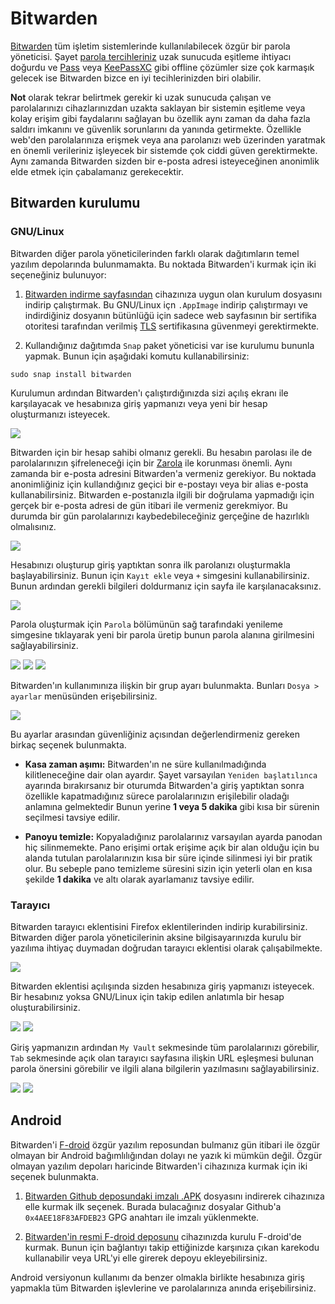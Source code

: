 # Bitwarden

<!-- toc -->

[Bitwarden](https://bitwarden.com/) tüm işletim sistemlerinde kullanılabilecek özgür bir parola yöneticisi. Şayet [parola tercihleriniz](parolalar.md) uzak sunucuda eşitleme ihtiyacı doğurdu ve [Pass](pass.md) veya [KeePassXC](keepass.md) gibi offline çözümler size çok karmaşık gelecek ise Bitwarden bizce en iyi tecihlerinizden biri olabilir.

**Not** olarak tekrar belirtmek gerekir ki uzak sunucuda çalışan ve parolalarınızı cihazlarınızdan uzakta saklayan bir sistemin eşitleme veya kolay erişim gibi faydalarını sağlayan bu özellik aynı zaman da daha fazla saldırı imkanını ve güvenlik sorunlarını da yanında getirmekte. Özellikle web'den parolalarınıza erişmek veya ana parolanızı web üzerinden yaratmak en önemli verileriniz işleyecek bir sistemde çok ciddi güven gerektirmekte. Aynı zamanda Bitwarden sizden bir e-posta adresi isteyeceğinen anonimlik elde etmek için çabalamanız gerekecektir.

## Bitwarden kurulumu

### GNU/Linux

Bitwarden diğer parola yöneticilerinden farklı olarak dağıtımların temel yazılım depolarında bulunmamakta. Bu noktada Bitwarden'i kurmak için iki seçeneğiniz bulunuyor:

1. [Bitwarden indirme sayfasından](https://bitwarden.com/download/) cihazınıza uygun olan kurulum dosyasını indirip çalıştırmak. Bu GNU/Linux içn `.AppImage` indirip çalıştırmayı ve indirdiğiniz dosyanın bütünlüğü için sadece web sayfasının bir sertifika otoritesi tarafından verilmiş [TLS](/ag_guvenligi/letsencrypt.md) sertifikasına güvenmeyi gerektirmekte.

2. Kullandığınız dağıtımda `Snap` paket yöneticisi var ise kurulumu bununla yapmak. Bunun için aşağıdaki komutu kullanabilirsiniz:

`sudo snap install bitwarden`

Kurulumun ardından Bitwarden'ı çalıştırdığınızda sizi açılış ekranı ile karşılayacak ve hesabınıza giriş yapmanızı veya yeni bir hesap oluşturmanızı isteyecek.

![](bitwarden/bw_acilis.png)

Bitwarden için bir hesap sahibi olmanız gerekli. Bu hesabın parolası ile de parolalarınızın şifreleneceği için bir [Zarola](https://zarola.oyd.org.tr) ile korunması önemli. Aynı zamanda bir e-posta adresini Bitwarden'a vermeniz gerekiyor. Bu noktada anonimliğiniz için kullandığınız geçici bir e-postayı veya bir alias e-posta kullanabilirsiniz. Bitwarden e-postanızla ilgili bir doğrulama yapmadığı için gerçek bir e-posta adresi de gün itibari ile vermeniz gerekmiyor. Bu durumda bir gün parolalarınızı kaybedebileceğiniz gerçeğine de hazırlıklı olmalısınız.

![](bitwarden/bw_parola.png)

Hesabınızı oluşturup giriş yaptıktan sonra ilk parolanızı oluşturmakla başlayabilirsiniz. Bunun için `Kayıt ekle` veya `+` simgesini kullanabilirsiniz. Bunun ardından gerekli bilgileri doldurmanız için sayfa ile karşılanacaksınız.

![](bitwarden/bw_ana.png)

Parola oluşturmak için `Parola` bölümünün sağ tarafındaki yenileme simgesine tıklayarak yeni bir parola üretip bunun parola alanına girilmesini sağlayabilirsiniz.

![](bitwarden/bw_uret.png)
![](bitwarden/bw_giris.png)
![](bitwarden/bw_ilk.png)

Bitwarden'ın kullanımınıza ilişkin bir grup ayarı bulunmakta. Bunları `Dosya > ayarlar` menüsünden erişebilirsiniz.

![](bitwarden/bw_ayarlar.png)

Bu ayarlar arasından güvenliğiniz açısından değerlendirmeniz gereken birkaç seçenek bulunmakta.

* __Kasa zaman aşımı:__ Bitwarden'ın ne süre kullanılmadığında kilitleneceğine dair olan ayardır. Şayet varsayılan `Yeniden başlatılınca` ayarında bırakırsanız bir oturumda Bitwarden'a giriş yaptıktan sonra özellikle kapatmadığınız sürece parolalarınızın erişilebilir oladağı anlamına gelmektedir Bunun yerine **1 veya 5 dakika** gibi kısa bir sürenin seçilmesi tavsiye edilir.

* __Panoyu temizle:__ Kopyaladığınız parolalarınız varsayılan ayarda panodan hiç silinmemekte. Pano erişimi ortak erişime açık bir alan olduğu için bu alanda tutulan parolalarınızın kısa bir süre içinde silinmesi iyi bir pratik olur. Bu sebeple pano temizleme süresini sizin için yeterli olan en kısa şekilde **1 dakika** ve altı olarak ayarlamanız tavsiye edilir.

### Tarayıcı

Bitwarden tarayıcı eklentisini Firefox eklentilerinden indirip kurabilirsiniz. Bitwarden diğer parola yöneticilerinin aksine bilgisayarınızda kurulu bir yazılıma ihtiyaç duymadan doğrudan tarayıcı eklentisi olarak çalışabilmekte.

![](bitwarden/bw_ff.png)

Bitwarden eklentisi açılışında sizden hesabınıza giriş yapmanızı isteyecek. Bir hesabınız yoksa GNU/Linux için takip edilen anlatımla bir hesap oluşturabilirsiniz.

![](bitwarden/bw_eklenti.png)
![](bitwarden/bw_login.png)

Giriş yapmanızın ardından `My Vault` sekmesinde tüm parolalarınızı görebilir, `Tab` sekmesinde açık olan tarayıcı sayfasına ilişkin URL eşleşmesi bulunan parola önersini görebilir ve ilgili alana bilgilerin yazılmasını sağlayabilirsiniz.

![](bitwarden/bw_vault.png)
![](bitwarden/bw_tab.png)

## Android

Bitwarden'i [F-droid](https://f-droid.org) özgür yazılım reposundan bulmanız gün itibari ile özgür olmayan bir Android bağımlılığından dolayı ne yazık ki mümkün değil.  Özgür olmayan yazılım depoları haricinde Bitwarden'i cihazınıza kurmak için iki seçenek bulunmakta.

1. [Bitwarden Github deposundaki imzalı .APK](https://github.com/bitwarden/mobile/releases) dosyasını indirerek cihazınıza elle kurmak ilk seçenek. Burada bulacağınız dosyalar Github'a `0x4AEE18F83AFDEB23` GPG anahtarı ile imzalı yüklenmekte.

2. [Bitwarden'in resmi F-droid deposunu](https://mobileapp.bitwarden.com/fdroid/) cihazınızda kurulu F-droid'de kurmak. Bunun için bağlantıyı takip ettiğinizde karşınıza çıkan karekodu kullanabilir veya URL'yi elle girerek depoyu ekleyebilirsiniz.

Android versiyonun kullanımı da benzer olmakla birlikte hesabınıza giriş yapmakla tüm Bitwarden işlevlerine ve parolalarınıza anında erişebilirsiniz.
